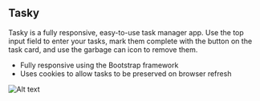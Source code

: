 ## Tasky

Tasky is a fully responsive, easy-to-use task manager app.  Use the top input field to enter your tasks, mark them complete with the button on the task card, and use the garbage can icon to remove them.

- Fully responsive using the Bootstrap framework
- Uses cookies to allow tasks to be preserved on browser refresh

![Alt text](http://bennettsportfolio.com/projects/tasky-grab.png "Optional title")
